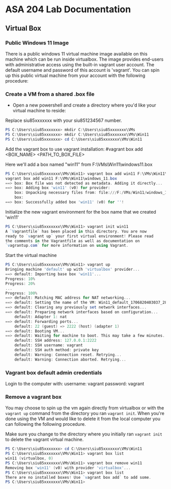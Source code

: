 # ASA 204 Lab Documentation

## Virtual Box

### Public Windows 11 Image

There is a public windows 11 virtual machine image available on this machine which can be run inside virtualbox.  The image provides end-users with administrative access using the built-in vagrant user account.  The default username and password of this account is 'vagrant'.  You can spin up this public virtual machine from your account with the following procedure:

### Create a VM from a shared .box file

- Open a new powershell and create a directory where you'd like your virtual machine to reside:

Replace siu85xxxxxxx with your siu851234567 number.

```powershell
PS C:\Users\siu85xxxxxxx> mkdir C:\Users\siu85xxxxxxx\VMs
PS C:\Users\siu85xxxxxxx> mkdir C:\Users\siu85xxxxxxx\VMs\Win11
PS C:\Users\siu85xxxxxxx> cd C:\Users\siu85xxxxxxx\VMs\Win11
```

Add the vagrant box to use vagrant installation:
#vagrant box add <BOX_NAME> <PATH_TO_BOX_FILE>

Here we'll add a box named "win11" from F:\VMs\Win11\windows11.box
```powershell
PS C:\Users\siu85xxxxxxx\VMs\Win11> vagrant box add win11 F:\VMs\Win11\windows11.box
vagrant box add win11 F:\VMs\Win11\windows_11.box
==> box: Box file was not detected as metadata. Adding it directly...
==> box: Adding box 'win11' (v0) for provider:
    box: Unpacking necessary files from: file:///F:/VMs/Win11/windows_11.box
    box:
==> box: Successfully added box 'win11' (v0) for ''!
```

Initialize the new vagrant environment for the box name that we created 'win11'
```powershell
PS C:\Users\siu85xxxxxxx\VMs\Win11> vagrant init win11
A `Vagrantfile` has been placed in this directory. You are now
ready to `vagrant up` your first virtual environment! Please read
the comments in the Vagrantfile as well as documentation on
`vagrantup.com` for more information on using Vagrant.
```

Start the virtual machine
```powershell
PS C:\Users\siu85xxxxxxx\VMs\Win11> vagrant up
Bringing machine 'default' up with 'virtualbox' provider...
==> default: Importing base box 'win11'...
Progress: 10%
Progress: 20%
...
Progress: 100%
==> default: Matching MAC address for NAT networking...
==> default: Setting the name of the VM: Win11_default_1706820403037_28317
==> default: Clearing any previously set network interfaces...
==> default: Preparing network interfaces based on configuration...
    default: Adapter 1: nat
==> default: Forwarding ports...
    default: 22 (guest) => 2222 (host) (adapter 1)
==> default: Booting VM...
==> default: Waiting for machine to boot. This may take a few minutes...
    default: SSH address: 127.0.0.1:2222
    default: SSH username: vagrant
    default: SSH auth method: private key
    default: Warning: Connection reset. Retrying...
    default: Warning: Connection aborted. Retrying...
```

### Vagrant box default admin credentials
Login to the computer with:
username: vagrant
password: vagrant

### Remove a vagrant box

You may choose to spin up the vm again directly from virtualbox or with the `vagrant up` command from the directory you ran `vagrant init`.  When you're done using the VM and would like to delete it from the local computer you can following the following procedure.

Make sure you change to the directory where you initially ran `vagrant init` to delete the vagrant virtual machine.

```powershell
PS C:\Users\siu85xxxxxxx> cd C:\Users\siu85xxxxxxx\VMs\Win11
PS C:\Users\siu85xxxxxxx\VMs\Win11> vagrant box list
win11 (virtualbox, 0)
PS C:\Users\siu85xxxxxxx\VMs\Win11> vagrant box remove win11
Removing box 'win11' (v0) with provider 'virtualbox'...
PS C:\Users\siu85xxxxxxx\VMs\Win11> vagrant box list
There are no installed boxes! Use `vagrant box add` to add some.
PS C:\Users\siu85xxxxxxx\VMs\Win11>
```

